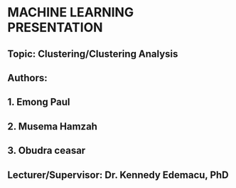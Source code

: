 # MACHINE LEARNING PRESENTATION

## Topic: Clustering/Clustering Analysis

## Authors:
## 1. Emong Paul
## 2. Musema Hamzah
## 3. Obudra ceasar

## Lecturer/Supervisor: Dr. Kennedy Edemacu, PhD